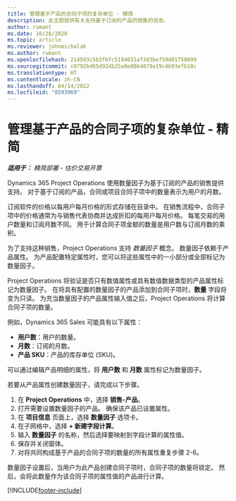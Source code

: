 ```yaml
---
title: 管理基于产品的合同子项的复杂单位 - 精简
description: 此主题提供有关支持基于订阅的产品的销售的信息。
author: rumant
ms.date: 10/28/2020
ms.topic: article
ms.reviewer: johnmichalak
ms.author: rumant
ms.openlocfilehash: 214593c5b3fbfc5194031af3d3bef59d01750099
ms.sourcegitcommit: c0792bd65d92db25e0e8864879a19c4b93efb10c
ms.translationtype: HT
ms.contentlocale: zh-CN
ms.lasthandoff: 04/14/2022
ms.locfileid: "8593969"
---
```

# <a name="manage-complex-units-for-product-based-contract-lines---lite"></a>管理基于产品的合同子项的复杂单位 - 精简

_**适用于：** 精简部署 - 估价交易开票_

Dynamics 365 Project Operations 使用数量因子为基于订阅的产品的销售提供支持。 对于基于订阅的产品，合同或项目合同子项中的数量表示为用户的月数。

订阅软件的价格以每用户每月价格的形式存储在目录中。 在销售流程中，合同子项中的价格通常为与销售代表协商并达成折扣的每用户每月价格。 每笔交易的用户数量和订阅月数不同。 用于计算合同子项金额的数量是用户数与订阅月数的乘积。

为了支持这种销售，Project Operations 支持 *数量因子* 概念。 数量因子依赖于产品属性。 为产品配置特定属性时，您可以将这些属性中的一小部分或全部标记为数量因子。

Project Operations 将验证是否只有数值属性或具有数值数据类型的产品属性标记为数量因子。 在将具有配置的数量因子的产品添加到合同子项时，**数量** 字段将变为只读。 为充当数量因子的产品属性输入值之后，Project Operations 将计算合同子项的数量。

例如，Dynamics 365 Sales 可能具有以下属性：

- **用户数**：用户的数量。
- **月数**：订阅的月数。
- **产品 SKU**：产品的库存单位 (SKU)。

可以通过编辑产品明细的属性，将 **用户数** 和 **月数** 属性标记为数量因子。

若要从产品属性创建数量因子，请完成以下步骤。

1. 在 **Project Operations** 中，选择 **销售-产品**。
2. 打开需要设置数量因子的产品。 确保该产品已设置属性。
3. 在 **项目信息** 页面上，选择 **数量因子** 选项卡。
4. 在子网格中，选择 **+ 新建字段计算**。
5. 输入 **数量因子** 的名称，然后选择要映射到字段计算的属性值。
6. 保存并关闭窗体。
7. 对将共同构成基于产品的合同子项的数量的所有属性重复步骤 2-6。

数量因子设置后，当用户为此产品创建合同子项时，合同子项的数量将锁定。 然后，会将此数量作为该合同子项的属性值的产品进行计算。


[!INCLUDE[footer-include](../../includes/footer-banner.md)]